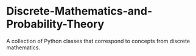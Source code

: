 # Discrete-Mathematics-and-Probability-Theory
A collection of Python classes that correspond to concepts from discrete mathematics.

